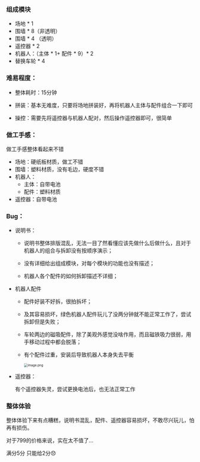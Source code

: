 ### 组成模块

- 场地 * 1
- 围墙 * 8（非透明）
- 围墙 * 4 （透明）
- 遥控器 * 2
- 机器人：（主体  * 1+ 配件 * 9）* 2
- 替换车轮 * 4

### 难易程度：

- 整体耗时：15分钟

- 拼装：基本无难度，只要将场地拼装好，再将机器人主体与配件组合一下即可
- 操控：需要先将遥控器与机器人配对，然后操作遥控器即可，很简单

### 做工手感：

做工手感整体看起来不错

- 场地：硬纸板材质，做工不错
- 围墙：塑料材质，没有毛边，硬度不错
- 机器人：
  - 主体：自带电池
  - 配件：塑料材质
- 遥控器：自带电池

### Bug：

- 说明书：

  - 说明书整体排版混乱，无法一目了然看懂应该先做什么后做什么，且对于机器人的组合与拆卸没有按顺序演示；

  - 没有详细给出组成模块，对每个模块的功能也没有描述；
  - 机器人各个配件的如何拆卸描述不详细；

- 机器人配件

  - 配件好装不好拆，很拍拆坏；

  - 及其容易损坏，绿色机器人配件玩儿了没两分钟就不能正常工作了，尝试拆卸但是失败；

  - 车轮两边的磁吸配件，除了美观外感觉没啥作用，而且磁铁吸力很弱，用手移动过程中都会脱落；

  - 有个配件过重，安装后导致机器人本身失去平衡

    <img src="https://i.loli.net/2020/12/07/jQZJFGVDiR6AlOq.png" alt="image.png" style="zoom: 60%;" />

    

- 遥控器：

  有个遥控器失灵，尝试更换电池后，也无法正常工作



### 整体体验

整体体验下来有点糟糕，说明书混乱，配件、遥控器容易损坏，不敢尽兴玩儿，怕再有损伤。

对于799的价格来说，实在太不值了...

满分5分 只能给2分😞